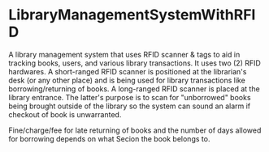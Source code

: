 # LibraryManagementSystemWithRFID

  A library management system that uses RFID scanner & tags to aid in tracking books, users, and various library transactions. It uses two (2) RFID hardwares. A short-ranged RFID scanner is positioned at the librarian's desk (or any other place) and is being used for library transactions like borrowing/returning of books.  A long-ranged RFID scanner is placed at the library entrance. The latter's purpose is to scan for "unborrowed" books being brought outside of the library so the system can sound an alarm if checkout of book is unwarranted.

  Fine/charge/fee for late returning of books and the number of days allowed for borrowing depends on what Secion the book belongs to.
